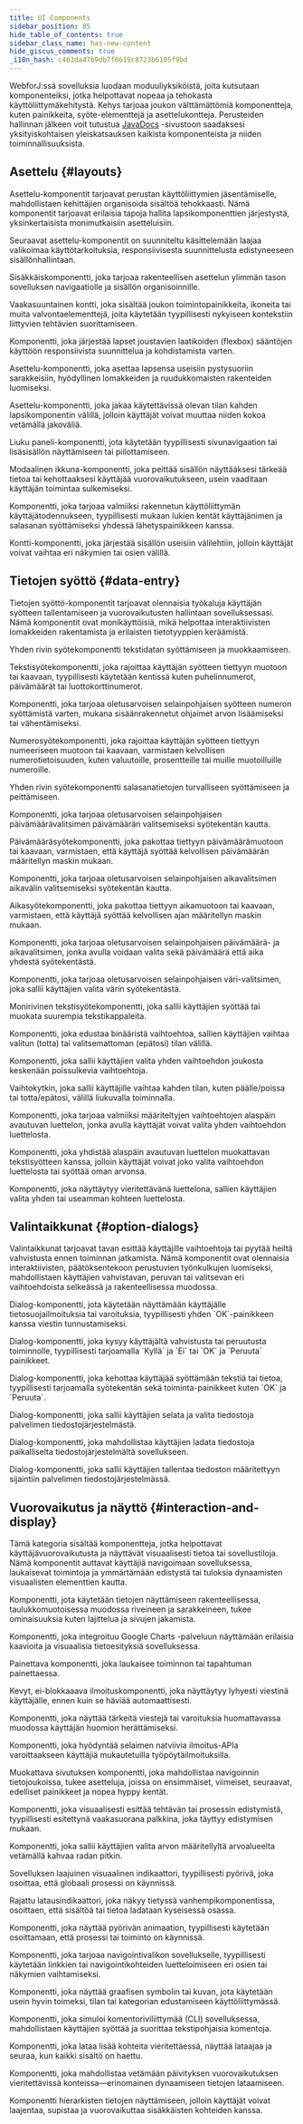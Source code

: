 ```yaml
---
title: UI Components
sidebar_position: 85
hide_table_of_contents: true
sidebar_class_name: has-new-content
hide_giscus_comments: true
_i18n_hash: c463da47b9db7f6619c8723b6105f9bd
---
```

<Head>
  <style>{`
  .container {
    max-width: 65em !important;
  }
  `}</style>
</Head>

<Head>
  <title>Käyttöliittymäkomponentit | Käyttöliittymäsovellusten rakennuskomponentit</title>
</Head>

WebforJ:ssä sovelluksia luodaan moduuliyksiköistä, joita kutsutaan komponenteiksi, jotka helpottavat nopeaa ja tehokasta käyttöliittymäkehitystä. Kehys tarjoaa joukon välttämättömiä komponentteja, kuten painikkeita, syöte-elementtejä ja asettelukontteja. Perusteiden hallinnan jälkeen voit tutustua [JavaDocs](https://javadoc.io/doc/com.webforj) -sivustoon saadaksesi yksityiskohtaisen yleiskatsauksen kaikista komponenteista ja niiden toiminnallisuuksista.

## Asettelu {#layouts}

Asettelu-komponentit tarjoavat perustan käyttöliittymien jäsentämiselle, mahdollistaen kehittäjien organisoida sisältöä tehokkaasti. Nämä komponentit tarjoavat erilaisia tapoja hallita lapsikomponenttien järjestystä, yksinkertaisista monimutkaisiin asetteluisiin.

Seuraavat asettelu-komponentit on suunniteltu käsittelemään laajaa valikoimaa käyttötarkoituksia, responsiivisesta suunnittelusta edistyneeseen sisällönhallintaan.

<GalleryGrid>
  <GalleryCard header="AppLayout" href="app-layout" image="/img/components/AppLayout.png">
    <p>Sisäkkäiskomponentti, joka tarjoaa rakenteellisen asettelun ylimmän tason sovelluksen navigaatiolle ja sisällön organisoinnille.</p>
  </GalleryCard>

  <GalleryCard header="Toolbar" href="toolbar" image="/img/components/Toolbar.png">
    <p>Vaakasuuntainen kontti, joka sisältää joukon toimintopainikkeita, ikoneita tai muita valvontaelementtejä, joita käytetään tyypillisesti nykyiseen kontekstiin liittyvien tehtävien suorittamiseen.</p>
  </GalleryCard>

  <GalleryCard header="FlexLayout" href="flex-layout" image="/img/components/FlexLayout.png">
    <p>Komponentti, joka järjestää lapset joustavien laatikoiden (flexbox) sääntöjen käyttöön responsiivista suunnittelua ja kohdistamista varten.</p>
  </GalleryCard>

  <GalleryCard header="ColumnsLayout" href="columns-layout" image="/img/components/ColumnsLayout.png">
    <p>Asettelu-komponentti, joka asettaa lapsensa useisiin pystysuoriin sarakkeisiin, hyödyllinen lomakkeiden ja ruudukkomaisten rakenteiden luomiseksi.</p>
  </GalleryCard>

  <GalleryCard header="Splitter" href="splitter" image="/img/components/Splitter.png" effect="slideLeftRightScale">
    <p>Asettelu-komponentti, joka jakaa käytettävissä olevan tilan kahden lapsikomponentin välillä, jolloin käyttäjät voivat muuttaa niiden kokoa vetämällä jakoväliä.</p>
  </GalleryCard>

  <GalleryCard header="Drawer" href="drawer" image="/img/components/Drawer.png" effect="slideUp">
    <p>Liuku paneli-komponentti, jota käytetään tyypillisesti sivunavigaation tai lisäsisällön näyttämiseen tai piilottamiseen.</p>
  </GalleryCard>

  <GalleryCard header="Dialog" href="dialog" image="/img/components/Dialog.png">
    <p>Modaalinen ikkuna-komponentti, joka peittää sisällön näyttääksesi tärkeää tietoa tai kehottaaksesi käyttäjää vuorovaikutukseen, usein vaaditaan käyttäjän toimintaa sulkemiseksi.</p>
  </GalleryCard>

  <GalleryCard header="Login" href="login" image="/img/components/Login.png">
    <p>Komponentti, joka tarjoaa valmiiksi rakennetun käyttöliittymän käyttäjätodennukseen, tyypillisesti mukaan lukien kentät käyttäjänimen ja salasanan syöttämiseksi yhdessä lähetyspainikkeen kanssa.</p>
  </GalleryCard>

  <GalleryCard header="TabbedPane" href="tabbedpane" image="/img/components/TabbedPane.png">
    <p>Kontti-komponentti, joka järjestää sisällön useisiin välilehtiin, jolloin käyttäjät voivat vaihtaa eri näkymien tai osien välillä.</p>
  </GalleryCard>
</GalleryGrid>

## Tietojen syöttö {#data-entry}

Tietojen syöttö-komponentit tarjoavat olennaisia työkaluja käyttäjän syötteen tallentamiseen ja vuorovaikutusten hallintaan sovelluksessasi. Nämä komponentit ovat monikäyttöisiä, mikä helpottaa interaktiivisten lomakkeiden rakentamista ja erilaisten tietotyyppien keräämistä.

<GalleryGrid>
  <GalleryCard header="TextField" href="fields/textfield" image="/img/components/TextField.png">
    <p>Yhden rivin syötekomponentti tekstidatan syöttämiseen ja muokkaamiseen.</p>
  </GalleryCard>

  <GalleryCard header="<span style='color: var(--ifm-color-primary)'>Maskattu</span>TextField" href="fields/masked/textfield" image="/img/components/MaskedTextField.png">
    <p>Tekstisyötekomponentti, joka rajoittaa käyttäjän syötteen tiettyyn muotoon tai kaavaan, tyypillisesti käytetään kentissä kuten puhelinnumerot, päivämäärät tai luottokorttinumerot.</p>
  </GalleryCard>

  <GalleryCard header="NumberField" href="fields/numberfield" image="/img/components/NumberField.png">
    <p>Komponentti, joka tarjoaa oletusarvoisen selainpohjaisen syötteen numeron syöttämistä varten, mukana sisäänrakennetut ohjaimet arvon lisäämiseksi tai vähentämiseksi.</p>
  </GalleryCard>

  <GalleryCard header="<span style='color: var(--ifm-color-primary)'>Maskattu</span>NumberField" href="fields/masked/numberfield" image="/img/components/MaskedNumberField.png">
    <p>Numerosyötekomponentti, joka rajoittaa käyttäjän syötteen tiettyyn numeeriseen muotoon tai kaavaan, varmistaen kelvollisen numerotietoisuuden, kuten valuutoille, prosentteille tai muille muotoilluille numeroille.</p>
  </GalleryCard>

  <GalleryCard header="PasswordField" href="fields/passwordfield" image="/img/components/PasswordField.png">
    <p>Yhden rivin syötekomponentti salasanatietojen turvalliseen syöttämiseen ja peittämiseen.</p>
  </GalleryCard>

  <GalleryCard header="DateField" href="fields/datefield" image="/img/components/DateField.png">
    <p>Komponentti, joka tarjoaa oletusarvoisen selainpohjaisen päivämäärävalitsimen päivämäärän valitsemiseksi syötekentän kautta.</p>
  </GalleryCard>

  <GalleryCard header="<span style='color: var(--ifm-color-primary)'>Maskattu</span>DateField" href="fields/masked/datefield" image="/img/components/MaskedDateField.png">
    <p>Päivämääräsyötekomponentti, joka pakottaa tiettyyn päivämäärämuotoon tai kaavaan, varmistaen, että käyttäjä syöttää kelvollisen päivämäärän määritellyn maskin mukaan.</p>
  </GalleryCard>

  <GalleryCard header="TimeField" href="fields/timefield" image="/img/components/TimeField.png">
    <p>Komponentti, joka tarjoaa oletusarvoisen selainpohjaisen aikavalitsimen aikavälin valitsemiseksi syötekentän kautta.</p>
  </GalleryCard>

  <GalleryCard header="<span style='color: var(--ifm-color-primary)'>Maskattu</span>TimeField" href="fields/masked/timefield" image="/img/components/MaskedTimeField.png">
    <p>Aikasyötekomponentti, joka pakottaa tiettyyn aikamuotoon tai kaavaan, varmistaen, että käyttäjä syöttää kelvollisen ajan määritellyn maskin mukaan.</p>
  </GalleryCard>

  <GalleryCard header="DateTimeField" href="fields/datetimefield" image="/img/components/DateTimeField.png">
    <p>Komponentti, joka tarjoaa oletusarvoisen selainpohjaisen päivämäärä- ja aikavalitsimen, jonka avulla voidaan valita sekä päivämäärä että aika yhdestä syötekentästä.</p>
  </GalleryCard>

  <GalleryCard header="ColorField" href="fields/colorfield" image="/img/components/ColorField.png">
    <p>Komponentti, joka tarjoaa oletusarvoisen selainpohjaisen väri-valitsimen, joka sallii käyttäjien valita värin syötekentästä.</p>
  </GalleryCard>

  <GalleryCard header="TextArea" href="textarea" image="/img/components/TextArea.png">
    <p>Monirivinen tekstisyötekomponentti, joka sallii käyttäjien syöttää tai muokata suurempia tekstikappaleita.</p>
  </GalleryCard>

  <GalleryCard header="CheckBox" href="checkbox" image="/img/components/CheckBox.png">
    <p>Komponentti, joka edustaa binääristä vaihtoehtoa, sallien käyttäjien vaihtaa valitun (totta) tai valitsemattoman (epätosi) tilan välillä.</p>
  </GalleryCard>

  <GalleryCard header="RadioButton" href="radiobutton" image="/img/components/RadioButton.png">
    <p>Komponentti, joka sallii käyttäjien valita yhden vaihtoehdon joukosta keskenään poissulkevia vaihtoehtoja.</p>
  </GalleryCard>

  <GalleryCard header="Switch" href="radiobutton#switches" image="/img/components/Switch.png">
    <p>Vaihtokytkin, joka sallii käyttäjille vaihtaa kahden tilan, kuten päälle/poissa tai totta/epätosi, välillä liukuvalla toiminnalla.</p>
  </GalleryCard>

  <GalleryCard header="ChoiceBox" href="lists/choicebox" image="/img/components/ChoiceBox.png">
    <p>Komponentti, joka tarjoaa valmiiksi määriteltyjen vaihtoehtojen alaspäin avautuvan luettelon, jonka avulla käyttäjät voivat valita yhden vaihtoehdon luettelosta.</p>
  </GalleryCard>

  <GalleryCard header="ComboBox" href="lists/combobox" image="/img/components/ComboBox.png">
    <p>Komponentti, joka yhdistää alaspäin avautuvan luettelon muokattavan tekstisyötteen kanssa, jolloin käyttäjät voivat joko valita vaihtoehdon luettelosta tai syöttää oman arvonsa.</p>
  </GalleryCard>

  <GalleryCard header="ListBox" href="lists/listbox" image="/img/components/ListBox.png">
    <p>Komponentti, joka näyttäytyy vieritettävänä luettelona, sallien käyttäjien valita yhden tai useamman kohteen luettelosta.</p>
  </GalleryCard>
</GalleryGrid>

## Valintaikkunat {#option-dialogs}

Valintaikkunat tarjoavat tavan esittää käyttäjille vaihtoehtoja tai pyytää heiltä vahvistusta ennen toiminnan jatkamista. Nämä komponentit ovat olennaisia interaktiivisten, päätöksentekoon perustuvien työnkulkujen luomiseksi, mahdollistaen käyttäjien vahvistavan, peruvan tai valitsevan eri vaihtoehdoista selkeässä ja rakenteellisessa muodossa.

<GalleryGrid>
  <GalleryCard header="MessageDialog" href="option-dialogs/message" image="/img/components/MessageDialog.png">
    <p>Dialog-komponentti, jota käytetään näyttämään käyttäjälle tietosuojailmoituksia tai varoituksia, tyypillisesti yhden `OK`-painikkeen kanssa viestin tunnustamiseksi.</p>
  </GalleryCard>

  <GalleryCard header="ConfirmDialog" href="option-dialogs/confirm" image="/img/components/ConfirmDialog.png">
    <p>Dialog-komponentti, joka kysyy käyttäjältä vahvistusta tai peruutusta toiminnolle, tyypillisesti tarjoamalla `Kyllä` ja `Ei` tai `OK` ja `Peruuta` painikkeet.</p>
  </GalleryCard>
  
  <GalleryCard header="InputDialog" href="option-dialogs/input" image="/img/components/InputDialog.png">
    <p>Dialog-komponentti, joka kehottaa käyttäjää syöttämään tekstiä tai tietoa, tyypillisesti tarjoamalla syötekentän sekä toiminta-painikkeet kuten `OK` ja `Peruuta`.</p>
  </GalleryCard>

  <GalleryCard header="FileChooserDialog" href="option-dialogs/file-chooser" image="/img/components/FileChooserDialog.png">
    <p>Dialog-komponentti, joka sallii käyttäjien selata ja valita tiedostoja palvelimen tiedostojärjestelmästä.</p>
  </GalleryCard>

  <GalleryCard header="FileUploadDialog" href="option-dialogs/file-upload" image="/img/components/FileUploadDialog.png">
    <p>Dialog-komponentti, joka mahdollistaa käyttäjien ladata tiedostoja paikalliselta tiedostojärjestelmältä sovellukseen.</p>
  </GalleryCard>

  <GalleryCard header="FileSaveDialog" href="option-dialogs/file-save" image="/img/components/FileSaveDialog.png">
    <p>Dialog-komponentti, joka sallii käyttäjien tallentaa tiedoston määritettyyn sijaintiin palvelimen tiedostojärjestelmässä.</p>
  </GalleryCard>
</GalleryGrid>

## Vuorovaikutus ja näyttö {#interaction-and-display}

Tämä kategoria sisältää komponentteja, jotka helpottavat käyttäjävuorovaikutusta ja näyttävät visuaalisesti tietoa tai sovellustiloja. Nämä komponentit auttavat käyttäjiä navigoimaan sovelluksessa, laukaisevat toimintoja ja ymmärtämään edistystä tai tuloksia dynaamisten visuaalisten elementtien kautta.

<GalleryGrid>
  <GalleryCard header="Table" href="table/overview" image="/img/components/Table.png">
    <p>Komponentti, jota käytetään tietojen näyttämiseen rakenteellisessa, taulukkomuotoisessa muodossa riveineen ja sarakkeineen, tukee ominaisuuksia kuten lajittelua ja sivujen jakamista.</p>
  </GalleryCard>

  <GalleryCard header="GoogleCharts" href="google-charts" image="/img/components/GoogleCharts.png">
    <p>Komponentti, joka integroituu Google Charts -palveluun näyttämään erilaisia kaavioita ja visuaalisia tietoesityksiä sovelluksessa.</p>
  </GalleryCard>

  <GalleryCard header="Button" href="button" image="/img/components/Button.png">
    <p>Painettava komponentti, joka laukaisee toiminnon tai tapahtuman painettaessa.</p>
  </GalleryCard>

  <GalleryCard header="Toast" href="toast" image="/img/components/Toast.png"  effect="slideUp">
    <p>Kevyt, ei-blokkaaava ilmoituskomponentti, joka näyttäytyy lyhyesti viestinä käyttäjälle, ennen kuin se häviää automaattisesti.</p>
  </GalleryCard>

  <GalleryCard header="Alert" href="alert" image="/img/components/Alert.png">
    <p>Komponentti, joka näyttää tärkeitä viestejä tai varoituksia huomattavassa muodossa käyttäjän huomion herättämiseksi.</p>
  </GalleryCard>

  <GalleryCard header="DesktopNotification" href="desktop-notification" image="/img/components/DesktopNotification.png">
    <p>Komponentti, joka hyödyntää selaimen natviivia ilmoitus-APIa varoittaakseen käyttäjiä mukautetuilla työpöytäilmoituksilla.</p>
  </GalleryCard>
  
  <GalleryCard header="Navigator" href="navigator" image="/img/components/Navigator.png">
    <p>Muokattava sivutuksen komponentti, joka mahdollistaa navigoinnin tietojoukoissa, tukee asetteluja, joissa on ensimmäiset, viimeiset, seuraavat, edelliset painikkeet ja nopea hyppy kentät.</p>
  </GalleryCard>

  <GalleryCard header="ProgressBar" href="progressbar" image="/img/components/ProgressBar.png">
    <p>Komponentti, joka visuaalisesti esittää tehtävän tai prosessin edistymistä, tyypillisesti esitettynä vaakasuorana palkkina, joka täyttyy edistymisen mukaan.</p>
  </GalleryCard>

  <GalleryCard header="Slider" href="slider" image="/img/components/Slider.png">
    <p>Komponentti, joka sallii käyttäjien valita arvon määritellyltä arvoalueelta vetämällä kahvaa radan pitkin.</p>
  </GalleryCard>

  <GalleryCard header="BusyIndicator" href="busyindicator" image="/img/components/BusyIndicator.png">
    <p>Sovelluksen laajuinen visuaalinen indikaattori, tyypillisesti pyörivä, joka osoittaa, että globaali prosessi on käynnissä.</p>
  </GalleryCard>

  <GalleryCard header="Loading" href="loading" image="/img/components/Loading.png">
    <p>Rajattu latausindikaattori, joka näkyy tietyssä vanhempikomponentissa, osoittaen, että sisältöä tai tietoa ladataan kyseisessä osassa.</p>
  </GalleryCard>

  <GalleryCard header="Spinner" href="spinner" image="/img/components/Spinner.png">
    <p>Komponentti, joka näyttää pyörivän animaation, tyypillisesti käytetään osoittamaan, että prosessi tai toiminto on käynnissä.</p>
  </GalleryCard>

  <GalleryCard header="AppNav" href="appnav" image="/img/components/AppNav.png" effect="slideFromLeft">
    <p>Komponentti, joka tarjoaa navigointivalikon sovellukselle, tyypillisesti käytetään linkkien tai navigointikohteiden luetteloimiseen eri osien tai näkymien vaihtamiseksi.</p>
  </GalleryCard>

  <GalleryCard header="Icon" href="icon" image="/img/components/Icons.png">
    <p>Komponentti, joka näyttää graafisen symbolin tai kuvan, jota käytetään usein hyvin toimeksi, tilan tai kategorian edustamiseen käyttöliittymässä.</p>
  </GalleryCard>

  <GalleryCard header="Terminal" href="terminal" image="/img/components/Terminal.png">
    <p>Komponentti, joka simuloi komentoriviliittymää (CLI) sovelluksessa, mahdollistaen käyttäjien syöttää ja suorittaa tekstipohjaisia komentoja.</p>
  </GalleryCard>
  
  <GalleryCard header="InfiniteScroll" href="infinitescroll" image="/img/components/InfiniteScroll.png">
    <p>Komponentti, joka lataa lisää kohteita vieritettäessä, näyttää lataajaa ja seuraa, kun kaikki sisältö on haettu.</p>
  </GalleryCard>

  <GalleryCard header="Refresher" href="refresher" image="/img/components/Refresher.png">
    <p>Komponentti, joka mahdollistaa vetämään päivityksen vuorovaikutuksen vieritettävissä konteissa—erinomainen dynaamiseen tietojen lataamiseen.</p>
  </GalleryCard>

  <GalleryCard header="Tree" href="tree" image="/img/components/Tree.png">
    <p>Komponentti hierarkisten tietojen näyttämiseen, jolloin käyttäjät voivat laajentaa, supistaa ja vuorovaikuttaa sisäkkäisten kohteiden kanssa.</p>
  </GalleryCard>
</GalleryGrid>
